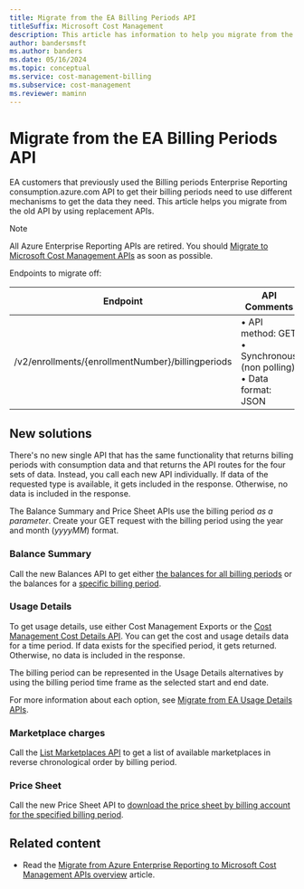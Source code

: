 ```yaml
---
title: Migrate from the EA Billing Periods API
titleSuffix: Microsoft Cost Management
description: This article has information to help you migrate from the EA Billing Periods API.
author: bandersmsft
ms.author: banders
ms.date: 05/16/2024
ms.topic: conceptual
ms.service: cost-management-billing
ms.subservice: cost-management
ms.reviewer: maminn
---
```


# Migrate from the EA Billing Periods API

EA customers that previously used the Billing periods Enterprise Reporting consumption.azure.com API to get their billing periods need to use different mechanisms to get the data they need. This article helps you migrate from the old API by using replacement APIs.

> [!NOTE]
> All Azure Enterprise Reporting APIs are retired. You should [Migrate to Microsoft Cost Management APIs](migrate-ea-reporting-arm-apis-overview.md) as soon as possible.

Endpoints to migrate off:

| **Endpoint** | **API Comments** |
| --- | --- |
| /v2/enrollments/{enrollmentNumber}/billingperiods | • API method: GET  <br> • Synchronous (non polling)  <br> • Data format: JSON |

## New solutions

There's no new single API that has the same functionality that returns billing periods with consumption data and that returns the API routes for the four sets of data. Instead, you call each new API individually. If data of the requested type is available, it gets included in the response. Otherwise, no data is included in the response.

The Balance Summary and Price Sheet APIs use the billing period *as a parameter*. Create your GET request with the billing period using the year and month (_yyyyMM_) format.

### Balance Summary

Call the new Balances API to get either [the balances for all billing periods](/rest/api/consumption/balances/get-by-billing-account/) or the balances for a [specific billing period](/rest/api/consumption/balances/get-for-billing-period-by-billing-account/).

### Usage Details

To get usage details, use either Cost Management Exports or the [Cost Management Cost Details API](/rest/api/cost-management/generate-cost-details-report). You can get the cost and usage details data for a time period. If data exists for the specified period, it gets returned. Otherwise, no data is included in the response.

The billing period can be represented in the Usage Details alternatives by using the billing period time frame as the selected start and end date.

For more information about each option, see [Migrate from EA Usage Details APIs](migrate-ea-usage-details-api.md).

### Marketplace charges

Call the [List Marketplaces API](/rest/api/consumption/marketplaces/list/#marketplaceslistresult) to get a list of available marketplaces in reverse chronological order by billing period.

### Price Sheet

Call the new Price Sheet API to [download the price sheet by billing account for the specified billing period](/rest/api/cost-management/price-sheet/download-by-billing-account/).

## Related content

- Read the [Migrate from Azure Enterprise Reporting to Microsoft Cost Management APIs overview](migrate-ea-reporting-arm-apis-overview.md) article.
